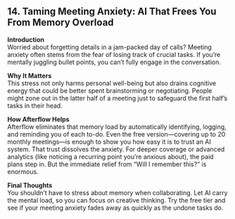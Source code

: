 ## 14. Taming Meeting Anxiety: AI That Frees You From Memory Overload

**Introduction**  
Worried about forgetting details in a jam-packed day of calls? Meeting anxiety often stems from the fear of losing track of crucial tasks. If you’re mentally juggling bullet points, you can’t fully engage in the conversation.

**Why It Matters**  
This stress not only harms personal well-being but also drains cognitive energy that could be better spent brainstorming or negotiating. People might zone out in the latter half of a meeting just to safeguard the first half’s tasks in their head.

**How Afterflow Helps**  
Afterflow eliminates that memory load by automatically identifying, logging, and reminding you of each to-do. Even the free version—covering up to 20 monthly meetings—is enough to show you how easy it is to trust an AI system. That trust dissolves the anxiety. For deeper coverage or advanced analytics (like noticing a recurring point you’re anxious about), the paid plans step in. But the immediate relief from “Will I remember this?” is enormous.

**Final Thoughts**  
You shouldn’t have to stress about memory when collaborating. Let AI carry the mental load, so you can focus on creative thinking. Try the free tier and see if your meeting anxiety fades away as quickly as the undone tasks do.
